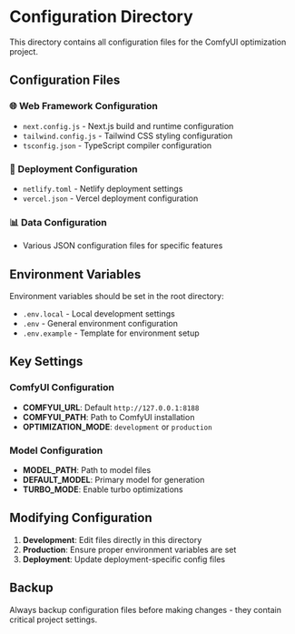 # Configuration Directory

This directory contains all configuration files for the ComfyUI optimization project.

## Configuration Files

### 🌐 Web Framework Configuration
- `next.config.js` - Next.js build and runtime configuration
- `tailwind.config.js` - Tailwind CSS styling configuration  
- `tsconfig.json` - TypeScript compiler configuration

### 🚀 Deployment Configuration
- `netlify.toml` - Netlify deployment settings
- `vercel.json` - Vercel deployment configuration

### 📊 Data Configuration
- Various JSON configuration files for specific features

## Environment Variables

Environment variables should be set in the root directory:
- `.env.local` - Local development settings
- `.env` - General environment configuration
- `.env.example` - Template for environment setup

## Key Settings

### ComfyUI Configuration
- **COMFYUI_URL**: Default `http://127.0.0.1:8188`
- **COMFYUI_PATH**: Path to ComfyUI installation
- **OPTIMIZATION_MODE**: `development` or `production`

### Model Configuration  
- **MODEL_PATH**: Path to model files
- **DEFAULT_MODEL**: Primary model for generation
- **TURBO_MODE**: Enable turbo optimizations

## Modifying Configuration

1. **Development**: Edit files directly in this directory
2. **Production**: Ensure proper environment variables are set
3. **Deployment**: Update deployment-specific config files

## Backup

Always backup configuration files before making changes - they contain critical project settings.
